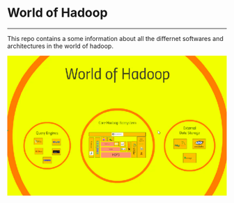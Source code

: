 # World of Hadoop 
------------------------


This repo contains a some information about all the differnet softwares and architectures in the world of hadoop.

![World of hadoop](./media/worldofhadoop.png)

